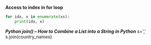 **Access to index in for loop**


```python
for idx, x in enumerate(xs):
    print(idx, x)
```

***Python join() – How to Combine a List into a String in Python***
s=','
s.join(country_names)

